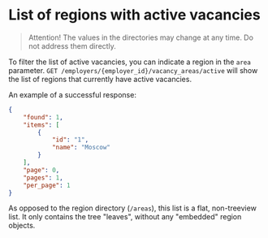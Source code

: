 # List of regions with active vacancies

> Attention! The values in the directories may change at any time. Do not address them directly.

To filter the list of active vacancies, you can indicate a region in the `area`
parameter. `GET /employers/{employer_id}/vacancy_areas/active` will show the
list of regions that currently have active vacancies.

An example of a successful response:

```json
{
    "found": 1,
    "items": [
        {
            "id": "1",
            "name": "Moscow"
        }
    ],
    "page": 0,
    "pages": 1,
    "per_page": 1
}
```

As opposed to the region directory (`/areas`), this list is a flat, non-treeview
list. It only contains the tree "leaves", without any "embedded" region objects.

